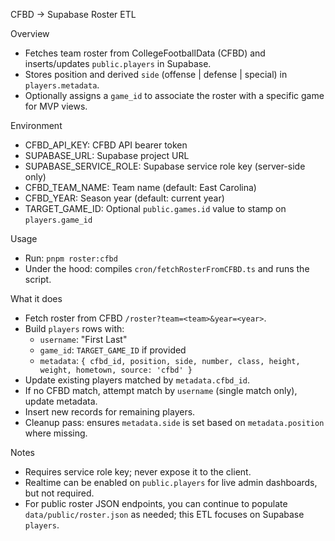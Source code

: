 CFBD → Supabase Roster ETL

Overview
- Fetches team roster from CollegeFootballData (CFBD) and inserts/updates `public.players` in Supabase.
- Stores position and derived `side` (offense | defense | special) in `players.metadata`.
- Optionally assigns a `game_id` to associate the roster with a specific game for MVP views.

Environment
- CFBD_API_KEY: CFBD API bearer token
- SUPABASE_URL: Supabase project URL
- SUPABASE_SERVICE_ROLE: Supabase service role key (server-side only)
- CFBD_TEAM_NAME: Team name (default: East Carolina)
- CFBD_YEAR: Season year (default: current year)
- TARGET_GAME_ID: Optional `public.games.id` value to stamp on `players.game_id`

Usage
- Run: `pnpm roster:cfbd`
- Under the hood: compiles `cron/fetchRosterFromCFBD.ts` and runs the script.

What it does
- Fetch roster from CFBD `/roster?team=<team>&year=<year>`.
- Build `players` rows with:
  - `username`: "First Last"
  - `game_id`: `TARGET_GAME_ID` if provided
  - `metadata`: `{ cfbd_id, position, side, number, class, height, weight, hometown, source: 'cfbd' }`
- Update existing players matched by `metadata.cfbd_id`.
- If no CFBD match, attempt match by `username` (single match only), update metadata.
- Insert new records for remaining players.
- Cleanup pass: ensures `metadata.side` is set based on `metadata.position` where missing.

Notes
- Requires service role key; never expose it to the client.
- Realtime can be enabled on `public.players` for live admin dashboards, but not required.
- For public roster JSON endpoints, you can continue to populate `data/public/roster.json` as needed; this ETL focuses on Supabase `players`.

